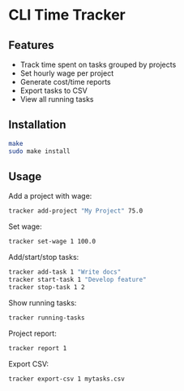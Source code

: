 # CLI Time Tracker

## Features

- Track time spent on tasks grouped by projects
- Set hourly wage per project
- Generate cost/time reports
- Export tasks to CSV
- View all running tasks

## Installation

```sh
make
sudo make install
```

## Usage

Add a project with wage:

```sh
tracker add-project "My Project" 75.0
```

Set wage:

```sh
tracker set-wage 1 100.0
```

Add/start/stop tasks:

```sh
tracker add-task 1 "Write docs"
tracker start-task 1 "Develop feature"
tracker stop-task 1 2
```

Show running tasks:

```sh
tracker running-tasks
```

Project report:

```sh
tracker report 1
```

Export CSV:

```sh
tracker export-csv 1 mytasks.csv
```
